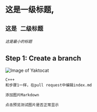 # `这是一级标题`,
## `这是 二级标题`
###### `这是最小的标题`
## Step 1: Create a branch
![Image of Yaktocat](https://octodex.github.com/images/yaktocat.png)

```
C+++
和步骤1一样，在pull request中编辑index.md

添加图片Markdown

点击预览测试图片是否正常显示

```
